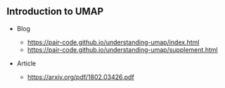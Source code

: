 ## Introduction to UMAP
* Blog
  * https://pair-code.github.io/understanding-umap/index.html
  * https://pair-code.github.io/understanding-umap/supplement.html

* Article
  * https://arxiv.org/pdf/1802.03426.pdf
